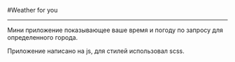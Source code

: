 #Weather for you
___
Мини приложение показывающее ваше время и погоду по запросу для определенного города.

Приложение написано на js, для стилей использовал scss.